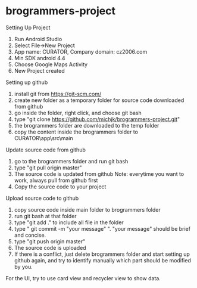 # brogrammers-project

Setting Up Project
1. Run Android Studio
2. Select File->New Project
3. App name: CURATOR, Company domain: cz2006.com
4. Min SDK android 4.4
5. Choose Google Maps Activity
6. New Project created

Setting up github
1. install git from https://git-scm.com/
2. create new folder as a temporary folder for source code downloaded from github
3. go inside the folder, right click, and choose git bash
4. type "git clone https://github.com/michjk/brogrammers-project.git"
5. the brogrammers folder are downloaded to the temp folder
6. copy the content inside the brogrammers folder to CURATOR\app\src\main

Update source code from github
1. go to the brogrammers folder and run git bash
2. type "git pull origin master"
3. The source code is updated from github
   Note: everytime you want to work, always pull from github first
4. Copy the source code to your project

Upload source code to github
1. copy source code inside main folder to brogrammers folder
2. run git bash at that folder
3. type "git add ." to include all file in the folder
4. type " git commit -m "your message" ". "your message" should be brief and concise.
5. type "git push origin master"
6. The source code is uploaded
7. If there is a conflict, just delete brogrammers folder and start setting up github again, 
   and try to identify manually which part should be modified by you.

For the UI, try to use card view and recycler view to show data.



